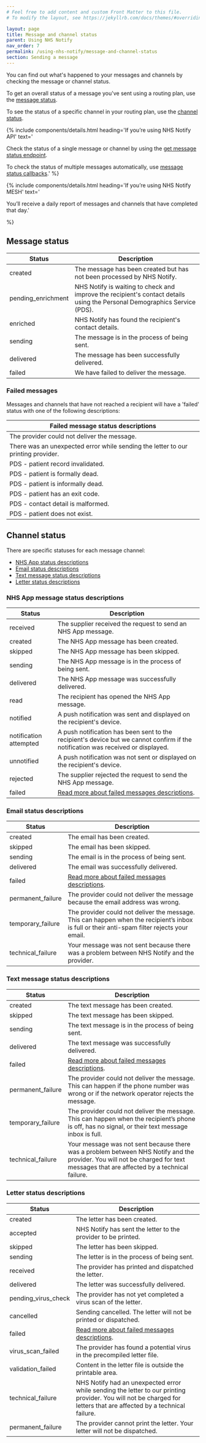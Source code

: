 ```yaml
---
# Feel free to add content and custom Front Matter to this file.
# To modify the layout, see https://jekyllrb.com/docs/themes/#overriding-theme-defaults

layout: page
title: Message and channel status
parent: Using NHS Notify
nav_order: 7
permalink: /using-nhs-notify/message-and-channel-status
section: Sending a message
---
```


You can find out what's happened to your messages and channels by checking the message or channel status.

To get an overall status of a message you've sent using a routing plan, use the [message status](#message-status).

To see the status of a specific channel in your routing plan, use the [channel status](#channel-status).

{% include components/details.html
heading='If you’re using NHS Notify API'
text='

Check the status of a single message or channel by using the [get message status endpoint](https://digital.nhs.uk/developer/api-catalogue/nhs-notify#get-/v1/messages/-messageId-).

To check the status of multiple messages automatically, use [message status callbacks](https://digital.nhs.uk/developer/api-catalogue/nhs-notify#post-/%3Cclient-provided-message-status-URI%3E).'
%}

{% include components/details.html
heading='If you’re using NHS Notify MESH'
text='

You’ll receive a daily report of messages and channels that have completed that day.'

%}

## Message status

| Status             | Description                                                                                                               |
| ------------------ | ------------------------------------------------------------------------------------------------------------------------- |
| created            | The message has been created but has not been processed by NHS Notify.                                                    |
| pending_enrichment | NHS Notify is waiting to check and improve the recipient's contact details using the Personal Demographics Service (PDS). |
| enriched           | NHS Notify has found the recipient's contact details.                                                                     |
| sending            | The message is in the process of being sent.                                                                              |
| delivered          | The message has been successfully delivered.                                                                              |
| failed             | We have failed to deliver the message.                                                                                    |

### Failed messages

Messages and channels that have not reached a recipient will have a 'failed' status with one of the following descriptions:

| Failed message status descriptions                                               |
| -------------------------------------------------------------------------------- |
| The provider could not deliver the message.                                      |
| There was an unexpected error while sending the letter to our printing provider. |
| PDS - patient record invalidated.                                                |
| PDS - patient is formally dead.                                                  |
| PDS - patient is informally dead.                                                |
| PDS - patient has an exit code.                                                  |
| PDS - contact detail is malformed.                                               |
| PDS - patient does not exist.                                                    |

## Channel status

There are specific statuses for each message channel:

- [NHS App status descriptions](#nhs-app-message-status-descriptions) <!-- markdownlint-disable-line -->
- [Email status descriptions](#email-status-descriptions)
- [Text message status descriptions](#text-message-status-descriptions)
- [Letter status descriptions](#letter-status-descriptions)

### NHS App message status descriptions

| Status                 | Description                                                                                                                      |
| ---------------------- | -------------------------------------------------------------------------------------------------------------------------------- |
| received               | The supplier received the request to send an NHS App message.                                                                    |
| created                | The NHS App message has been created.                                                                                            |
| skipped                | The NHS App message has been skipped.                                                                                            |
| sending                | The NHS App message is in the process of being sent.                                                                             |
| delivered              | The NHS App message was successfully delivered.                                                                                  |
| read                   | The recipient has opened the NHS App message.                                                                                    |
| notified               | A push notification was sent and displayed on the recipient's device.                                                            |
| notification attempted | A push notification has been sent to the recipient's device but we cannot confirm if the notification was received or displayed. |
| unnotified             | A push notification was not sent or displayed on the recipient's device.                                                         |
| rejected               | The supplier rejected the request to send the NHS App message.                                                                   |
| failed                 | [Read more about failed messages descriptions](#failed-messages).                                                                |

### Email status descriptions

| Status            | Description                                                                                                                                  |
| ----------------- | -------------------------------------------------------------------------------------------------------------------------------------------- |
| created           | The email has been created.                                                                                                                  |
| skipped           | The email has been skipped.                                                                                                                  |
| sending           | The email is in the process of being sent.                                                                                                   |
| delivered         | The email was successfully delivered.                                                                                                        |
| failed            | [Read more about failed messages descriptions](#failed-messages).                                                                            |
| permanent_failure | The provider could not deliver the message because the email address was wrong.                                                              |
| temporary_failure | The provider could not deliver the message. This can happen when the recipient’s inbox is full or their anti-spam filter rejects your email. |
| technical_failure | Your message was not sent because there was a problem between NHS Notify and the provider.                                                   |

### Text message status descriptions

| Status            | Description                                                                                                                                                                    |
| ----------------- | ------------------------------------------------------------------------------------------------------------------------------------------------------------------------------ |
| created           | The text message has been created.                                                                                                                                             |
| skipped           | The text message has been skipped.                                                                                                                                             |
| sending           | The text message is in the process of being sent.                                                                                                                              |
| delivered         | The text message was successfully delivered.                                                                                                                                   |
| failed            | [Read more about failed messages descriptions](#failed-messages).                                                                                                              |
| permanent_failure | The provider could not deliver the message. This can happen if the phone number was wrong or if the network operator rejects the message.                                      |
| temporary_failure | The provider could not deliver the message. This can happen when the recipient’s phone is off, has no signal, or their text message inbox is full.                             |
| technical_failure | Your message was not sent because there was a problem between NHS Notify and the provider. You will not be charged for text messages that are affected by a technical failure. |

### Letter status descriptions

| Status              | Description                                                                                                                                                         |
| ------------------- | ------------------------------------------------------------------------------------------------------------------------------------------------------------------- |
| created             | The letter has been created.                                                                                                                                        |
| accepted            | NHS Notify has sent the letter to the provider to be printed.                                                                                                       |
| skipped             | The letter has been skipped.                                                                                                                                        |
| sending             | The letter is in the process of being sent.                                                                                                                         |
| received            | The provider has printed and dispatched the letter.                                                                                                                 |
| delivered           | The letter was successfully delivered.                                                                                                                              |
| pending_virus_check | The provider has not yet completed a virus scan of the letter.                                                                                                      |
| cancelled           | Sending cancelled. The letter will not be printed or dispatched.                                                                                                    |
| failed              | [Read more about failed messages descriptions](#failed-messages).                                                                                                   |
| virus_scan_failed   | The provider has found a potential virus in the precompiled letter file.                                                                                            |
| validation_failed   | Content in the letter file is outside the printable area.                                                                                                           |
| technical_failure   | NHS Notify had an unexpected error while sending the letter to our printing provider. You will not be charged for letters that are affected by a technical failure. |
| permanent_failure   | The provider cannot print the letter. Your letter will not be dispatched.                                                                                           |

